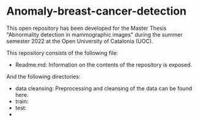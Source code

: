 # Anomaly-breast-cancer-detection

This open repository has been developed for the Master Thesis "Abnormality detection in mammographic images" during the summer semester 2022 at the Open University of Catalonia (UOC). 

This repository consists of the following file:
* Readme.md: Information on the contents of the repository is exposed.

And the following directories:
* data cleansing: Preprocessing and cleansing of the data can be found here. 
* train: 
* test:
* 
